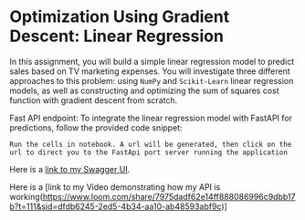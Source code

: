 # Optimization Using Gradient Descent: Linear Regression

In this assignment, you will build a simple linear regression model to predict sales based on TV marketing expenses. You will investigate three different approaches to this problem: using `NumPy` and `Scikit-Learn` linear regression models, as well as constructing and optimizing the sum of squares cost function with gradient descent from scratch.

Fast API endpoint:
To integrate the linear regression model with FastAPI for predictions, follow the provided code snippet:

`Run the cells in notebook. A url will be generated, then click on the url to direct you to the FastApi port server running the application`

Here is a [link to my Swagger UI](https://b156-154-70-52-9.ngrok-free.app).

Here is a [link to my Video demonstrating how my API is working(https://www.loom.com/share/7975dadf62e14ff888086996c9dbb17b?t=111&sid=dfdb6245-2ed5-4b34-aa10-ab48593abf9c)]
